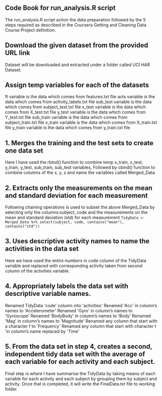 ## Code Book for run_analysis.R script
The run_analysis.R script action the data preparation followed by the 5 steps required as described in the Coursera Getting and Cleaning Data Course Project definition.


## Download the given dataset from the provided URL link
Dataset will be downloaded and extracted under a folder called UCI HAR Dataset. 


## Assign temp variables for each of the datasets
ft variable is the data which comes from features.txt file
acts variable is the data which comes from activity_labels.txt file
sub_test variable is the data which comes from subject_test.txt file
x_test variable is the data which comes from X_test.txt file
y_test variable is the data which comes from Y_test.txt file
sub_train variable is the data which comes from subject_train.txt file
x_train variable is the data which comes from X_train.txt file
y_train variable is the data which comes from y_train.txt file


## 1. Merges the training and the test sets to create one data set
Here I have used the rbind() function to combine temp x_train, x_test, y_train, y_test, sub_train, sub_test variables,
Followed by cbind() function to combine columns of the x, y, s and name the variables called Merged_Data


## 2. Extracts only the measurements on the mean and standard deviation for each measurement
Following chaining operations is used to subset the above Merged_Data by selecting only the columns:subject, code and the measurements on the mean and standard deviation (std) for each measurement
```TidyData <- Merged_Data %>% select(subject, code, contains("mean"), contains("std"))```

## 3. Uses descriptive activity names to name the activities in the data set
Here we have used the entire numbers in code column of the TidyData variable and replaced with corresponding activity taken from second column of the activities variable.

## 4. Appropriately labels the data set with descriptive variable names. 
Renamed TidyData 'code' column into 'activities'
Renamed 'Acc' in column’s names to 'Accelerometer'
Renamed 'Gyro' in column’s names to 'Gyroscope'
Renamed 'BodyBody' in column’s names to 'Body'
Renamed 'Mag' in column’s names to 'Magnitude'
Renamed any column that start with a character f to 'Frequency'
Renamed any column that start with character t 'in column’s name replaced by 'Time'

## 5. From the data set in step 4, creates a second, independent tidy data set with the average of each variable for each activity and each subject.
Final step is where I have summarise the TidyData by taking means of each variable for each activity and each subject by grouping them by subject and activity. Once that is completed, it will write the FinalData.txt file to working folder. 

